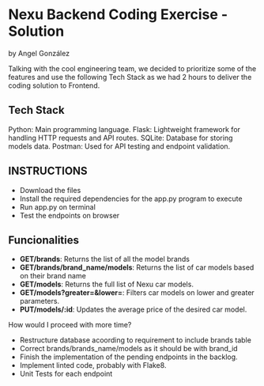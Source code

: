 # Nexu Backend Coding Exercise - Solution

by Angel González


Talking with the cool engineering team, we decided to prioritize some of the features and use the following Tech Stack as we had 2 hours to deliver the coding solution to Frontend. 

## Tech Stack ##
Python: Main programming language.
Flask: Lightweight framework for handling HTTP requests and API routes.
SQLite: Database for storing models data.
Postman: Used for API testing and endpoint validation.

## INSTRUCTIONS ##

- Download the files
- Install the required dependencies for the app.py program to execute
- Run app.py on terminal
- Test the endpoints on browser

## Funcionalities

- **GET/brands**: Returns the list of all the model brands
- **GET/brands/brand_name/models**: Returns the list of car models based on their brand name
- **GET/models**: Returns the full list of Nexu car models.
- **GET/models?greater=&lower=**: Filters car models on lower and greater parameters.
- **PUT/models/:id**: Updates the average price of the desired car model.

How would I proceed with more time?

- Restructure database acoording to requirement to include brands table
- Correct brands/brands_name/models as it should be with brand_id
- Finish the implementation of the pending endpoints in the backlog.
- Implement linted code, probably with Flake8.
- Unit Tests for each endpoint




